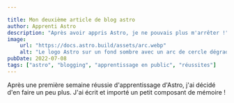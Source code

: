 ```yaml
---

title: Mon deuxième article de blog astro
author: Apprenti Astro
description: "Après avoir appris Astro, je ne pouvais plus m'arrêter !"
image:
    url: "https://docs.astro.build/assets/arc.webp"
    alt: "Le logo Astro sur un fond sombre avec un arc de cercle dégradé violet."
pubDate: 2022-07-08
tags: ["astro", "blogging", "apprentissage en public", "réussites"]
---
```

Après une première semaine réussie d'apprentissage d'Astro, j'ai décidé d'en faire un peu plus. J'ai écrit et importé un petit composant de mémoire !